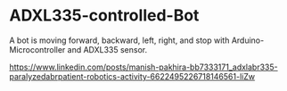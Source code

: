 # ADXL335-controlled-Bot
A bot is moving forward, backward, left, right, and stop with Arduino-Microcontroller  and ADXL335 sensor.

https://www.linkedin.com/posts/manish-pakhira-bb7333171_adxlabr335-paralyzedabrpatient-robotics-activity-6622495226718146561-liZw
